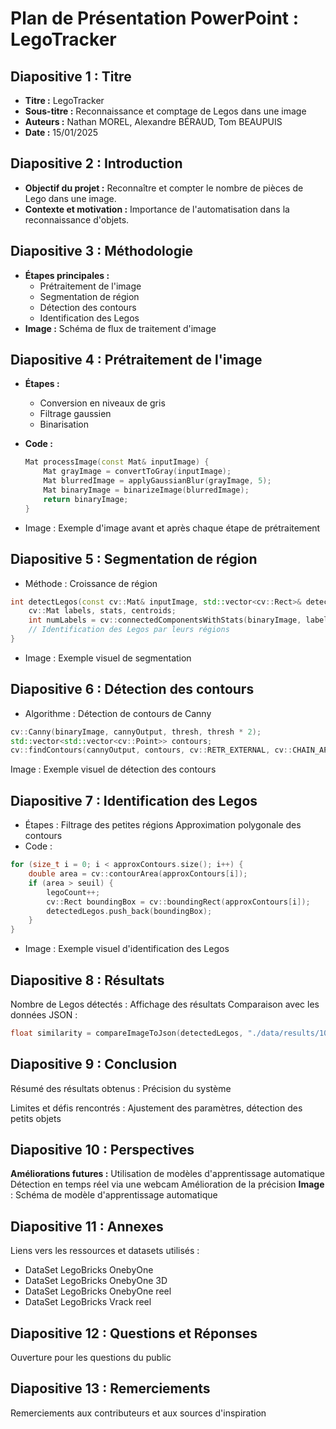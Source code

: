 # Plan de Présentation PowerPoint : LegoTracker

## Diapositive 1 : Titre

- **Titre :** LegoTracker
- **Sous-titre :** Reconnaissance et comptage de Legos dans une image
- **Auteurs :** Nathan MOREL, Alexandre BÉRAUD, Tom BEAUPUIS
- **Date :** 15/01/2025

## Diapositive 2 : Introduction

- **Objectif du projet :** Reconnaître et compter le nombre de pièces de Lego dans une image.
- **Contexte et motivation :** Importance de l'automatisation dans la reconnaissance d'objets.

## Diapositive 3 : Méthodologie

- **Étapes principales :**
  - Prétraitement de l'image
  - Segmentation de région
  - Détection des contours
  - Identification des Legos
- **Image :** Schéma de flux de traitement d'image

## Diapositive 4 : Prétraitement de l'image

- **Étapes :**

  - Conversion en niveaux de gris
  - Filtrage gaussien
  - Binarisation
- **Code :**

  ```cpp
  Mat processImage(const Mat& inputImage) {
      Mat grayImage = convertToGray(inputImage);
      Mat blurredImage = applyGaussianBlur(grayImage, 5);
      Mat binaryImage = binarizeImage(blurredImage);
      return binaryImage;
  }
  ```
- Image : Exemple d'image avant et après chaque étape de prétraitement

## Diapositive 5 : Segmentation de région

- Méthode : Croissance de région

```cpp
int detectLegos(const cv::Mat& inputImage, std::vector<cv::Rect>& detectedLegos, int seuil, int thresh, bool ImageDisplay) {
    cv::Mat labels, stats, centroids;
    int numLabels = cv::connectedComponentsWithStats(binaryImage, labels, stats, centroids, 8, CV_32S);
    // Identification des Legos par leurs régions
}
```

- Image : Exemple visuel de segmentation

## Diapositive 6 : Détection des contours

- Algorithme : Détection de contours de Canny

```cpp
cv::Canny(binaryImage, cannyOutput, thresh, thresh * 2);
std::vector<std::vector<cv::Point>> contours;
cv::findContours(cannyOutput, contours, cv::RETR_EXTERNAL, cv::CHAIN_APPROX_SIMPLE);
```

Image : Exemple visuel de détection des contours

## Diapositive 7 : Identification des Legos

- Étapes :
  Filtrage des petites régions
  Approximation polygonale des contours
- Code :

```cpp
for (size_t i = 0; i < approxContours.size(); i++) {
    double area = cv::contourArea(approxContours[i]);
    if (area > seuil) {
        legoCount++;
        cv::Rect boundingBox = cv::boundingRect(approxContours[i]);
        detectedLegos.push_back(boundingBox);
    }
}
```

- Image : Exemple visuel d'identification des Legos

## Diapositive 8 : Résultats

Nombre de Legos détectés : Affichage des résultats
Comparaison avec les données JSON :

```cpp
float similarity = compareImageToJson(detectedLegos, "./data/results/1001.json");
```

## Diapositive 9 : Conclusion

Résumé des résultats obtenus : Précision du système

Limites et défis rencontrés : Ajustement des paramètres, détection des petits objets

## Diapositive 10 : Perspectives

**Améliorations futures :**
Utilisation de modèles d'apprentissage automatique
Détection en temps réel via une webcam
Amélioration de la précision
**Image** : Schéma de modèle d'apprentissage automatique

## Diapositive 11 : Annexes

Liens vers les ressources et datasets utilisés :

- DataSet LegoBricks OnebyOne
- DataSet LegoBricks OnebyOne 3D
- DataSet LegoBricks OnebyOne reel
- DataSet LegoBricks Vrack reel

## Diapositive 12 : Questions et Réponses

Ouverture pour les questions du public

## Diapositive 13 : Remerciements

Remerciements aux contributeurs et aux sources d'inspiration
